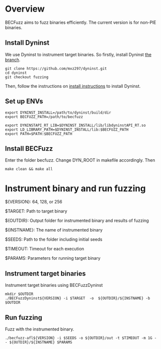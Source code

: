 # Overview
BECFuzz aims to fuzz binaries efficiently. The current version is for non-PIE binaries.

## Install Dyninst
We use Dyninst to instrument target binaries. So firstly, install Dyninst [the branch](https://github.com/mxz297/dyninst).

```
git clone https://github.com/mxz297/dyninst.git
cd dyninst
git checkout fuzzing
```
Then, follow the instructions on [install instructions](https://github.com/mxz297/dyninst) to install Dyninst.

## Set up ENVs
```
export DYNINST_INSTALL=/path/to/dyninst/build/dir
export BECFUZZ_PATH=/path/to/becfuzz

export DYNINSTAPI_RT_LIB=$DYNINST_INSTALL/lib/libdyninstAPI_RT.so
export LD_LIBRARY_PATH=$DYNINST_INSTALL/lib:$BECFUZZ_PATH
export PATH=$PATH:$BECFUZZ_PATH
```
## Install BECFuzz
Enter the folder becfuzz.
Change DYN_ROOT in makefile accordingly. Then
```
make clean && make all
```

# Instrument binary and run fuzzing
${VERSION}: 64, 128, or 256

$TARGET: Path to target binary

${OUTDIR}: Output folder for instrumented binary and results of fuzzing

${INSTNAME}: The name of instrumented binary

$SEEDS: Path to the folder including initial seeds

$TIMEOUT: Timeout for each execution

$PARAMS: Parameters for running target binary

## Instrument target binaries
Instrument target binaries using BECFuzzDyninst

```
mkdir $OUTDIR
./BECFuzzDyninst${VERSION} -i $TARGET  -o  ${OUTDIR}/${INSTNAME} -b $OUTDIR
```

## Run fuzzing

Fuzz with the instrumented binary.

```
./becfuzz-afl${VERSION} -i $SEEDS -o ${OUTDIR}/out -t $TIMEOUT -m 1G -- ${OUTDIR}/${INSTNAME} $PARAMS
```
